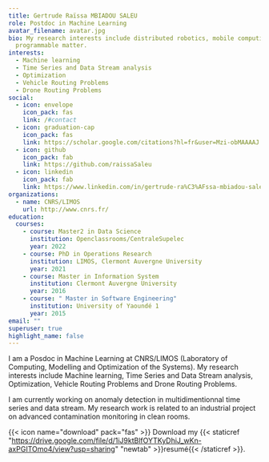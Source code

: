 ```yaml
---
title: Gertrude Raïssa MBIADOU SALEU
role: Postdoc in Machine Learning
avatar_filename: avatar.jpg
bio: My research interests include distributed robotics, mobile computing and
  programmable matter.
interests:
  - Machine learning
  - Time Series and Data Stream analysis
  - Optimization
  - Vehicle Routing Problems
  - Drone Routing Problems
social:
  - icon: envelope
    icon_pack: fas
    link: /#contact
  - icon: graduation-cap
    icon_pack: fas
    link: https://scholar.google.com/citations?hl=fr&user=Mzi-obMAAAAJ
  - icon: github
    icon_pack: fab
    link: https://github.com/raissaSaleu
  - icon: linkedin
    icon_pack: fab
    link: https://www.linkedin.com/in/gertrude-ra%C3%AFssa-mbiadou-saleu-82b561a5/
organizations:
  - name: CNRS/LIMOS
    url: http://www.cnrs.fr/
education:
  courses:
    - course: Master2 in Data Science
      institution: Openclassrooms/CentraleSupelec
      year: 2022
    - course: PhD in Operations Research
      institution: LIMOS, Clermont Auvergne University
      year: 2021
    - course: Master in Information System
      institution: Clermont Auvergne University
      year: 2016
    - course: " Master in Software Engineering"
      institution: University of Yaoundé 1
      year: 2015
email: ""
superuser: true
highlight_name: false
---
```

I am a Posdoc in Machine Learning at CNRS/LIMOS (Laboratory of Computing, Modelling and Optimization of the Systems). My research interests include Machine learning, Time Series and Data Stream analysis, Optimization, Vehicle Routing Problems and Drone Routing Problems.

I am currently working on anomaly detection in multidimentionnal time series and data stream. My research work is related to an industrial project on advanced contamination monitoring in clean rooms. 

{{< icon name="download" pack="fas" >}} Download my {{< staticref "https://drive.google.com/file/d/1iJ9ktBlfOYTKyDhiJ_wKn-axPGITOmo4/view?usp=sharing" "newtab" >}}resumé{{< /staticref >}}.
